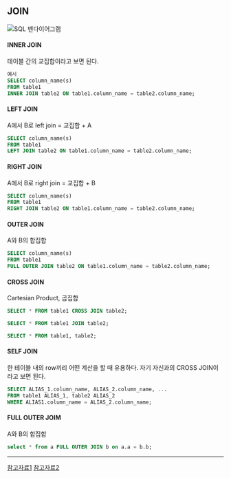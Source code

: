 ## JOIN

![SQL 벤다이어그램](https://shinsangeun.github.io/static/01e7e9696ef5bb2fd340206dea656d4f/cc661/join.webp)

#### INNER JOIN

테이블 간의 교집합이라고 보면 된다.

```sql
예시
SELECT column_name(s)
FROM table1
INNER JOIN table2 ON table1.column_name = table2.column_name;
```

#### LEFT JOIN

A에서 B로 left join = 교집합 + A

```sql
SELECT column_name(s)
FROM table1
LEFT JOIN table2 ON table1.column_name = table2.column_name;
```

#### RIGHT JOIN

A에서 B로 right join = 교집합 + B

```sql
SELECT column_name(s)
FROM table1
RIGHT JOIN table2 ON table1.column_name = table2.column_name;
```

#### OUTER JOIN

A와 B의 합집합

```sql
SELECT column_name(s)
FROM table1
FULL OUTER JOIN table2 ON table1.column_name = table2.column_name;
```

#### CROSS JOIN

Cartesian Product, 곱집합

```sql
SELECT * FROM table1 CROSS JOIN table2;

SELECT * FROM table1 JOIN table2;

SELECT * FROM table1, table2;
```

#### SELF JOIN

한 테이블 내의 row끼리 어떤 계산을 할 때 유용하다.
자기 자신과의 CROSS JOIN이라고 보면 된다.

```sql
SELECT ALIAS_1.column_name, ALIAS_2.column_name, ...
FROM table1 ALIAS_1, table2 ALIAS_2
WHERE ALIAS1.column_name = ALIAS_2.column_name;
```

#### FULL OUTER JOIM

A와 B의 합집합

```sql
select * from a FULL OUTER JOIN b on a.a = b.b;
```

---

[참고자료1](https://stanleykou.tistory.com/entry/SQL-INNER-%EC%A1%B0%EC%9D%B8%EA%B3%BC-OUTER%EC%A1%B0%EC%9D%B8%EC%9D%B4-%EB%AC%B4%EC%97%87%EC%9D%B8%EA%B0%80%EC%9A%94)
[참고자료2](https://shinsangeun.github.io/posts/database/join#google_vignette)
